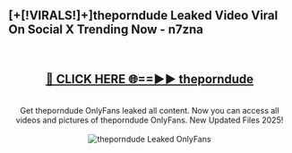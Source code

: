 <h2>[+[!VIRALS!]+]theporndude Leaked Video Viral On Social X Trending Now - n7zna</h2>
<br>
<div align="center">
<h2><a href="https://libra.edu.pl?theporndude" rel="nofollow">🔴 CLICK HERE 🌐==►► theporndude</a></h2>
<br>
Get theporndude OnlyFans leaked all content. Now you can access all videos and pictures of theporndude OnlyFans. New Updated Files 2025!
<br>
<br>
<a href="https://libra.edu.pl?theporndude" rel="nofollow" data-target="animated-image.originalLink"><img src="https://i.ibb.co.com/WyWwxjT/player-gif2.gif" alt="theporndude Leaked OnlyFans" style="max-width: 100%; display: inline-block;" data-target="animated-image.originalImage"></a>
</div>
<br>